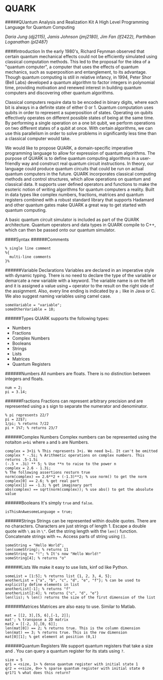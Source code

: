 QUARK
=====
#####QUantum Analysis and Realization Kit
A High Level Programming Language for Quantum Computing

*Daria Jung (djj2115), Jamis Johnson (jmj2180), Jim Fan (lf2422), Parthiban Loganathan (pl2487)*

####Introduction
In the early 1980's, Richard Feynman observed that certain quantum mechanical effects could not be efficiently simulated using classical computation methods. This led to the proposal for the idea of a "quantum computer", a computer that uses the effects of quantum mechanics, such as superposition and entanglement, to its advantage. Though quantum computing is still in relative infancy, in 1994, Peter Shor (Bell Labs) developed a quantum algorithm to factor integers in polynomial time, providing motivation and renewed interest in building quantum computers and discovering other quantum algorithms. 

Classical computers require data to be encoded in binary digits, where each bit is always in a definite state of either 0 or 1. Quantum computation uses qubits in order to represent a superposition of states. Operating on qubits effectively operates on different possible states of being at the same time. By performing a single operation on a one bit qubit, we perform operations on two different states of a qubit at once. With certain algorithms, we can use this parallelism in order to solve problems in significantly less time than a classical computer would take.

We would like to propose QUARK, a domain-specific imperative programming language to allow for expression of quantum algorithms. The purpose of QUARK is to define quantum computing algorithms in a user-friendly way and construct real quantum circuit instructions. In theory, our language could produce quantum circuits that could be run on actual quantum computers in the future. QUARK incorporates classical computing methods and control structures, which allow operations on quantum and classical data. It supports user defined operators and functions to make the esoteric notion of writing algorithms for quantum computers a reality. Built in data types like complex numbers, fractions, matrices and quantum registers combined with a robust standard library that supports Hadamard and other quantum gates make QUARK a great way to get started with quantum computing.

A basic quantum circuit simulator is included as part of the QUARK architecture. Quantum operators and data types in QUARK compile to C++, which can then be passed onto our quantum simulator.

####Syntax
######Comments
```
% single line comment
%{
  multi-line comments
}%
```

######Variable Declarations
Variables are declared in an imperative style with dynamic typing. There is no need to declare the type of the variable or demarcate a new variable with a keyword. The variable name is on the left and it is assigned a value using `=` operator to the result on the right side of the assignment. Also, every line ending is indicated by a `;` like in Java or C. We also suggest naming variables using camel case.
```
someVariable = "variable";
someOtherVariable = 10;
```

######Types
QUARK supports the following types:
- Numbers
- Fractions
- Complex Numbers
- Booleans
- Strings
- Lists
- Matrices
- Quantum Registers

######Numbers
All numbers are floats. There is no distinction between integers and floats.
```
num = 2;
pi = 3.14;
```

######Fractions
Fractions can represent arbitrary precision and are represented using a `$` sign to separate the numerator and denominator.
```
% pi represents 22/7
pi = 22$7;
1/pi; % returns 7/22
pi + 1%7; % returns 23/7
```

######Complex Numbers
Complex numbers can be represented using the notaiton `a+bi` where `a` and `b` are Numbers.
```
complex = 3+1i % This represents 3+i. We need b=1. It can't be omitted
complex * -.5i; % Arithmetic operations on complex numbers. This returns .5-1.5i
(-.5 + .3i) ** 5; % Use **n to raise to the power n
complex = 2.6 - 1.3i;
% The following assertions resturn true
norm(complex) == 2.6**2 + (-1.3)**2; % use norm() to get the norm
complex[0] == 2.6; % get real part
complex[1] == -1.3; % get imaginary part
abs(complex) == sqrt(norm(complex)); % use abs() to get the absolute value
```

######Booleans
It's simply `true` and `false`.
```
isThisAnAwesomeLanguage = true;
```

######Strings
Strings can be represented within double quotes. There are no characters. Characters are just strings of length 1. Escape a double quote with `\` as in `\"`. Get the string length with the `len()` function. Concatenate strings with `+=`. Access parts of string using `[]`.
```
someString = "Hello World";
len(someString); % returns 11
someString += "!"; % It's now "Hello World!"
someString[4]; % returns "o"
```

######Lists
We make it easy to use lists, kinf od like Python.
```
someList = [1:5]; % returns list {1, 2, 3, 4, 5};
anotherList = {"a", "b", "c", "d", "e", "f"}; % can be used to explicitly define elements in list
anotherList[-1]; % returns "f"
anotherList[2:4]; % returns {"c", "d", "e"}
len(lis); % len() returns the size of the first dimension of the list
```

######Matrices
Matrices are also easy to use. Similar to Matlab.
```
mat = [[2, 3],[5, 6],[-1, 2]];
mat'; % transpose a 2D matrix
mat2 = [[-2, 3],[0, 6]];
len(mat[0]) == 2; % returns true. This is the column dimension
len(mat) == 3; % returns true. This is the row dimension
mat[0][1]; % get element at position (0,1)
```

######Quantum Registers
We support quantum registers that take a size and .
You can query a quantum register for its stats using `?`.
```
size = 5
qr1 = <size, 1> % dense quantum register with initial state 1
qr2 = <<size, 0>> % sparse quantum register with initial state 0
qr1?1 % what does this return?
```
